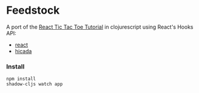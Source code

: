 # Feedstock

A port of the [React Tic Tac Toe Tutorial](https://reactjs.org/tutorial/tutorial.html) 
in clojurescript using React's Hooks API:
  - [react](https://reactjs.org) 
  - [hicada](https://github.com/rauhs/hicada)
  
### Install
```
npm install
shadow-cljs watch app
```
